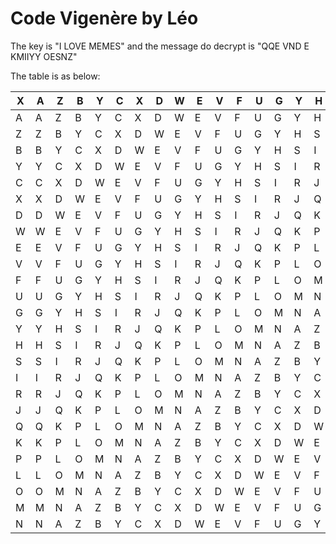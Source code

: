 # Code Vigenère by Léo

The key is "I LOVE MEMES" and the message do decrypt is "QQE VND E KMIIYY OESNZ"

The table is as below:

 X |A | Z |  B |  Y |  C |  X |  D |  W  | E  | V |  F |  U |  G |  Y |  H |  S |  I |  R |  J |  Q |  K |  P |  L |  O |  M |  N
------|------|------|------|------|------|------|------|------|------|------|------|------|------|------|------|------|------|------|------|------|------|------|------|------|------|------|
A|A | Z |  B |  Y |  C |  X |  D |  W  | E  | V |  F |  U |  G |  Y |  H |  S |  I |  R |  J |  Q |  K |  P |  L |  O |  M |  N
Z | Z |  B |  Y |  C |  X |  D |  W  | E  | V |  F |  U |  G |  Y |  H |  S |  I |  R |  J |  Q |  K |  P |  L |  O |  M |  N |A
B |  B |  Y |  C |  X |  D |  W  | E  | V |  F |  U |  G |  Y |  H |  S |  I |  R |  J |  Q |  K |  P |  L |  O |  M |  N |A| Z
Y|  Y |  C |  X |  D |  W  | E  | V |  F |  U |  G |  Y |  H |  S |  I |  R |  J |  Q |  K |  P |  L |  O |  M |  N |A| Z |  B
C|  C |  X |  D |  W  | E  | V |  F |  U |  G |  Y |  H |  S |  I |  R |  J |  Q |  K |  P |  L |  O |  M |  N |A| Z |  B |  Y
X|   X |  D |  W  | E  | V |  F |  U |  G |  Y |  H |  S |  I |  R |  J |  Q |  K |  P |  L |  O |  M |  N |A| Z |  B |  Y | C
D |  D |  W  | E  | V |  F |  U |  G |  Y |  H |  S |  I |  R |  J |  Q |  K |  P |  L |  O |  M |  N |A| Z |  B |  Y | C |   X
W  |  W  | E  | V |  F |  U |  G |  Y |  H |  S |  I |  R |  J |  Q |  K |  P |  L |  O |  M |  N |A| Z |  B |  Y | C |   X|  D
E   | E  | V |  F |  U |  G |  Y |  H |  S |  I |  R |  J |  Q |  K |  P |  L |  O |  M |  N |A| Z |  B |  Y | C |   X|  D|  W
V   | V |  F |  U |  G |  Y |  H |  S |  I |  R |  J |  Q |  K |  P |  L |  O |  M |  N |A| Z |  B |  Y | C |   X|  D|  W | E
F|  F |  U |  G |  Y |  H |  S |  I |  R |  J |  Q |  K |  P |  L |  O |  M |  N |A| Z |  B |  Y | C |   X|  D|  W | E| V
U |  U |  G |  Y |  H |  S |  I |  R |  J |  Q |  K |  P |  L |  O |  M |  N |A| Z |  B |  Y | C |   X|  D|  W | E| V |  F
G |  G |  Y |  H |  S |  I |  R |  J |  Q |  K |  P |  L |  O |  M |  N |A| Z |  B |  Y | C |   X|  D|  W | E| V |  F|  U
Y |  Y |  H |  S |  I |  R |  J |  Q |  K |  P |  L |  O |  M |  N |A| Z |  B |  Y | C |   X|  D|  W | E| V |  F|  U|  G
H|  H |  S |  I |  R |  J |  Q |  K |  P |  L |  O |  M |  N |A| Z |  B |  Y | C |   X|  D|  W | E| V |  F|  U|  G |  Y
S|  S |  I |  R |  J |  Q |  K |  P |  L |  O |  M |  N |A| Z |  B |  Y | C |   X|  D|  W | E| V |  F|  U|  G |  Y |  H
I |  I |  R |  J |  Q |  K |  P |  L |  O |  M |  N |A| Z |  B |  Y | C |   X|  D|  W | E| V |  F|  U|  G |  Y |  H|  S
R |  R |  J |  Q |  K |  P |  L |  O |  M |  N |A| Z |  B |  Y | C |   X|  D|  W | E| V |  F|  U|  G |  Y |  H|  S |  I
J |  J |  Q |  K |  P |  L |  O |  M |  N |A| Z |  B |  Y | C |   X|  D|  W | E| V |  F|  U|  G |  Y |  H|  S |  I|  R
Q |  Q |  K |  P |  L |  O |  M |  N |A| Z |  B |  Y | C |   X|  D|  W | E| V |  F|  U|  G |  Y |  H|  S |  I|  R|  J
K  |  K |  P |  L |  O |  M |  N |A| Z |  B |  Y | C |   X|  D|  W | E| V |  F|  U|  G |  Y |  H|  S |  I|  R|  J|  Q
P  |  P |  L |  O |  M |  N |A| Z |  B |  Y | C |   X|  D|  W | E| V |  F|  U|  G |  Y |  H|  S |  I|  R|  J|  Q|  K
L   |  L |  O |  M |  N |A| Z |  B |  Y | C |   X|  D|  W | E| V |  F|  U|  G |  Y |  H|  S |  I|  R|  J|  Q|  K|  P
O   |  O |  M |  N |A| Z |  B |  Y | C |   X|  D|  W | E| V |  F|  U|  G |  Y |  H|  S |  I|  R|  J|  Q|  K|  P|  L
M |  M |  N |A| Z |  B |  Y | C |   X|  D|  W | E| V |  F|  U|  G |  Y |  H|  S |  I|  R|  J|  Q|  K|  P|  L|  O
N |  N |A| Z |  B |  Y | C |   X|  D|  W | E| V |  F|  U|  G |  Y |  H|  S |  I|  R|  J|  Q|  K|  P|  L|  O|  M
